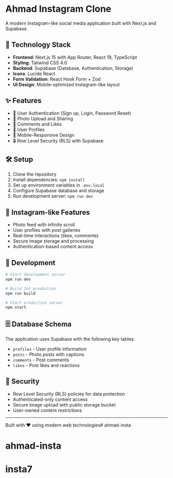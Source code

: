 # Ahmad Instagram Clone

A modern Instagram-like social media application built with Next.js and Supabase.

## 🚀 Technology Stack

- **Frontend**: Next.js 15 with App Router, React 19, TypeScript
- **Styling**: Tailwind CSS 4.0
- **Backend**: Supabase (Database, Authentication, Storage)
- **Icons**: Lucide React
- **Form Validation**: React Hook Form + Zod
- **UI Design**: Mobile-optimized Instagram-like layout

## ✨ Features

- 🔐 User Authentication (Sign up, Login, Password Reset)
- 📸 Photo Upload and Sharing
- 💬 Comments and Likes
- 👤 User Profiles
- 📱 Mobile-Responsive Design
- 🔒 Row Level Security (RLS) with Supabase

## 🛠️ Setup

1. Clone the repository
2. Install dependencies: `npm install`
3. Set up environment variables in `.env.local`
4. Configure Supabase database and storage
5. Run development server: `npm run dev`

## 📱 Instagram-like Features

- Photo feed with infinite scroll
- User profiles with post galleries
- Real-time interactions (likes, comments)
- Secure image storage and processing
- Authentication-based content access

## 🔧 Development

```bash
# Start development server
npm run dev

# Build for production
npm run build

# Start production server
npm start
```

## 🗄️ Database Schema

The application uses Supabase with the following key tables:
- `profiles` - User profile information
- `posts` - Photo posts with captions
- `comments` - Post comments
- `likes` - Post likes and reactions

## 🔐 Security

- Row Level Security (RLS) policies for data protection
- Authenticated-only content access
- Secure image upload with public storage bucket
- User-owned content restrictions

---

Built with ❤️ using modern web technologies# ahmad-insta
# ahmad-insta
# insta7
